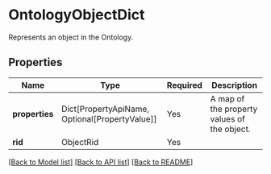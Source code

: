 # OntologyObjectDict

Represents an object in the Ontology.

## Properties
| Name | Type | Required | Description |
| ------------ | ------------- | ------------- | ------------- |
**properties** | Dict[PropertyApiName, Optional[PropertyValue]] | Yes | A map of the property values of the object. |
**rid** | ObjectRid | Yes |  |


[[Back to Model list]](../../../README.md#models-v2-link) [[Back to API list]](../../../README.md#documentation-for-api-endpoints) [[Back to README]](../../../README.md)
